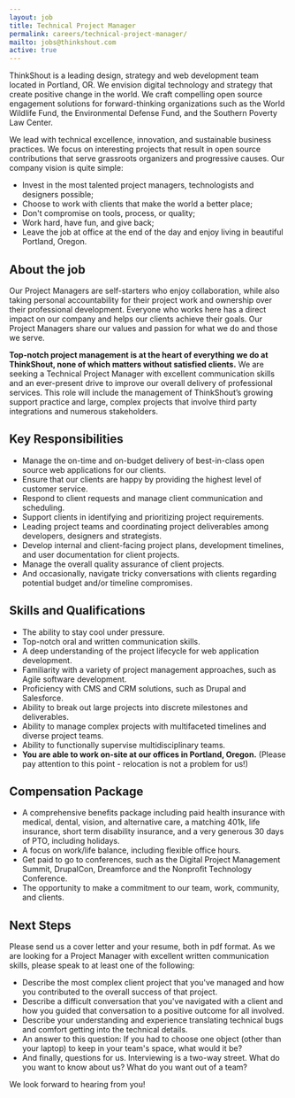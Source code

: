 ```yaml
---
layout: job
title: Technical Project Manager
permalink: careers/technical-project-manager/
mailto: jobs@thinkshout.com
active: true
---
```


ThinkShout is a leading design, strategy and web development team located in Portland, OR. We envision digital technology and strategy that create positive change in the world. We craft compelling open source engagement solutions for forward-thinking organizations  such as the World Wildlife Fund, the Environmental Defense Fund, and the Southern Poverty Law Center.

We lead with technical excellence, innovation, and sustainable business practices. We focus on interesting projects that result in open source contributions that serve grassroots organizers and progressive causes.
Our company vision is quite simple:
- Invest in the most talented project managers, technologists and designers possible;
- Choose to work with clients that make the world a better place;
- Don't compromise on tools, process, or quality;
- Work hard, have fun, and give back;
- Leave the job at office at the end of the day and enjoy living in beautiful Portland, Oregon.

## About the job
Our Project Managers are self-starters who enjoy collaboration, while also taking personal accountability for their project work and ownership over their professional development. Everyone who works here has a direct impact on our company and helps our clients achieve their goals.  Our Project Managers share our values and passion for what we do and those we serve.

**Top-notch project management is at the heart of everything we do at ThinkShout, none of which matters without satisfied clients.** We are seeking a Technical Project Manager with excellent communication skills and an ever-present drive to improve our overall delivery of professional services. This role will include the management of ThinkShout’s growing support practice and large, complex projects that involve third party integrations and numerous stakeholders.


## Key Responsibilities
- Manage the on-time and on-budget delivery of best-in-class open source web applications for our clients.
- Ensure that our clients are happy by providing the highest level of customer service.
- Respond to client requests and manage client communication and scheduling.
- Support clients in identifying and prioritizing project requirements.
- Leading project teams and coordinating project deliverables among developers, designers and strategists.
- Develop internal and client-facing project plans, development timelines, and user documentation for client projects.
- Manage the overall quality assurance of client projects.
- And occasionally, navigate tricky conversations with clients regarding potential budget and/or timeline compromises.

## Skills and Qualifications
- The ability to stay cool under pressure.
- Top-notch oral and written communication skills.
- A deep understanding of the project lifecycle for web application development.
- Familiarity with a variety of project management approaches, such as Agile software development.
- Proficiency with CMS and CRM solutions, such as Drupal and Salesforce.
- Ability to break out large projects into discrete milestones and deliverables.
- Ability to manage complex projects with multifaceted timelines and diverse project teams.
- Ability to functionally supervise multidisciplinary teams.
- **You are able to work on-site at our offices in Portland, Oregon.** (Please pay attention to this point - relocation is not a problem for us!)

## Compensation Package
- A comprehensive benefits package including paid health insurance with medical, dental, vision, and alternative care, a matching 401k, life insurance, short term disability insurance, and a very generous 30 days of PTO, including holidays.
- A focus on work/life balance, including flexible office hours.
- Get paid to go to conferences, such as the Digital Project Management Summit, DrupalCon, Dreamforce and the Nonprofit Technology Conference.
- The opportunity to make a commitment to our team, work, community, and clients.

## Next Steps
Please send us a cover letter and your resume, both in pdf format. As we are looking for a Project Manager with excellent written communication skills, please speak to at least one of the following:

- Describe the most complex client project that you've managed and how you contributed to the overall success of that project.
- Describe a difficult conversation that you've navigated with a client and how you guided that conversation to a positive outcome for all involved.
- Describe your understanding and experience translating technical bugs and comfort getting into the technical details.
- An answer to this question: If you had to choose one object (other than your laptop) to keep in your team's space, what would it be?
- And finally, questions for us. Interviewing is a two-way street. What do you want to know about us? What do you want out of a team?

We look forward to hearing from you!
